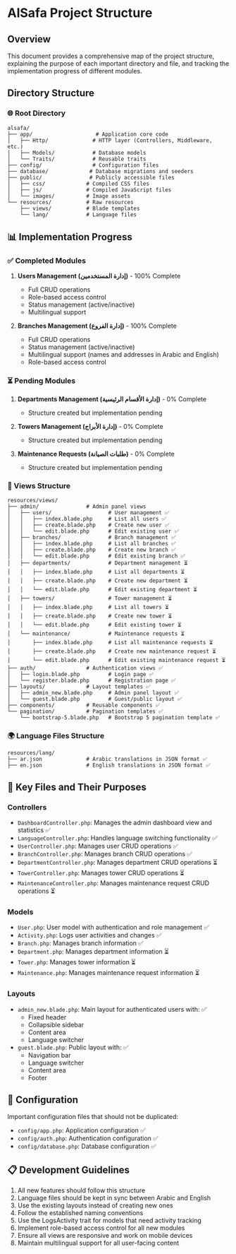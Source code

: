 # AlSafa Project Structure

## Overview
This document provides a comprehensive map of the project structure, explaining the purpose of each important directory and file, and tracking the implementation progress of different modules.

## Directory Structure

### 🌐 Root Directory
```
alsafa/
├── app/                    # Application core code
│   ├── Http/              # HTTP layer (Controllers, Middleware, etc.)
│   ├── Models/            # Database models
│   └── Traits/            # Reusable traits
├── config/                # Configuration files
├── database/             # Database migrations and seeders
├── public/               # Publicly accessible files
│   ├── css/             # Compiled CSS files
│   ├── js/              # Compiled JavaScript files
│   └── images/          # Image assets
└── resources/           # Raw resources
    ├── views/           # Blade templates
    └── lang/            # Language files
```

## 📊 Implementation Progress

### ✅ Completed Modules
1. **Users Management (إدارة المستخدمين)** - 100% Complete
   - Full CRUD operations
   - Role-based access control
   - Status management (active/inactive)
   - Multilingual support

2. **Branches Management (إدارة الفروع)** - 100% Complete
   - Full CRUD operations
   - Status management (active/inactive)
   - Multilingual support (names and addresses in Arabic and English)
   - Role-based access control

### ⏳ Pending Modules
1. **Departments Management (إدارة الأقسام الرئيسية)** - 0% Complete
   - Structure created but implementation pending

2. **Towers Management (إدارة الأبراج)** - 0% Complete
   - Structure created but implementation pending

3. **Maintenance Requests (طلبات الصيانة)** - 0% Complete
   - Structure created but implementation pending

### 📝 Views Structure
```
resources/views/
├── admin/               # Admin panel views
│   ├── users/                  # User management ✅
│   │   ├── index.blade.php     # List all users ✅
│   │   ├── create.blade.php    # Create new user ✅
│   │   └── edit.blade.php      # Edit existing user ✅
│   ├── branches/               # Branch management ✅
│   │   ├── index.blade.php     # List all branches ✅
│   │   ├── create.blade.php    # Create new branch ✅
│   │   └── edit.blade.php      # Edit existing branch ✅
│   ├── departments/            # Department management ⏳
│   │   ├── index.blade.php     # List all departments ⏳
│   │   ├── create.blade.php    # Create new department ⏳
│   │   └── edit.blade.php      # Edit existing department ⏳
│   ├── towers/                 # Tower management ⏳
│   │   ├── index.blade.php     # List all towers ⏳
│   │   ├── create.blade.php    # Create new tower ⏳
│   │   └── edit.blade.php      # Edit existing tower ⏳
│   └── maintenance/            # Maintenance requests ⏳
│       ├── index.blade.php     # List all maintenance requests ⏳
│       ├── create.blade.php    # Create new maintenance request ⏳
│       └── edit.blade.php      # Edit existing maintenance request ⏳
├── auth/                # Authentication views ✅
│   ├── login.blade.php         # Login page ✅
│   └── register.blade.php      # Registration page ✅
├── layouts/             # Layout templates ✅
│   ├── admin_new.blade.php     # Admin panel layout ✅
│   └── guest.blade.php         # Guest/public layout ✅
├── components/          # Reusable components ✅
└── pagination/          # Pagination templates ✅
    └── bootstrap-5.blade.php   # Bootstrap 5 pagination template ✅
```

### 🌍 Language Files Structure
```
resources/lang/
├── ar.json              # Arabic translations in JSON format ✅
├── en.json              # English translations in JSON format ✅

```

## 🔑 Key Files and Their Purposes

### Controllers
- `DashboardController.php`: Manages the admin dashboard view and statistics ✅
- `LanguageController.php`: Handles language switching functionality ✅
- `UserController.php`: Manages user CRUD operations ✅
- `BranchController.php`: Manages branch CRUD operations ✅
- `DepartmentController.php`: Manages department CRUD operations ⏳
- `TowerController.php`: Manages tower CRUD operations ⏳
- `MaintenanceController.php`: Manages maintenance request CRUD operations ⏳

### Models
- `User.php`: User model with authentication and role management ✅
- `Activity.php`: Logs user activities and changes ✅
- `Branch.php`: Manages branch information ✅
- `Department.php`: Manages department information ⏳
- `Tower.php`: Manages tower information ⏳
- `Maintenance.php`: Manages maintenance request information ⏳

### Layouts
- `admin_new.blade.php`: Main layout for authenticated users with: ✅
  - Fixed header
  - Collapsible sidebar
  - Content area
  - Language switcher
- `guest.blade.php`: Public layout with: ✅
  - Navigation bar
  - Language switcher
  - Content area
  - Footer

## 🔧 Configuration
Important configuration files that should not be duplicated:
- `config/app.php`: Application configuration ✅
- `config/auth.php`: Authentication configuration ✅
- `config/database.php`: Database configuration ✅

## 📋 Development Guidelines
1. All new features should follow this structure
2. Language files should be kept in sync between Arabic and English
3. Use the existing layouts instead of creating new ones
4. Follow the established naming conventions
5. Use the LogsActivity trait for models that need activity tracking
6. Implement role-based access control for all new modules
7. Ensure all views are responsive and work on mobile devices
8. Maintain multilingual support for all user-facing content

